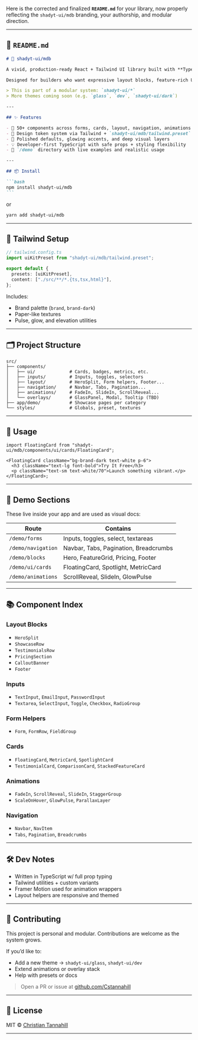 Here is the corrected and finalized **`README.md`** for your library, now properly reflecting the `shadyt-ui/mdb` branding, your authorship, and modular direction.

---

## 📘 `README.md`

````md
# 🧱 shadyt-ui/mdb

A vivid, production-ready React + Tailwind UI library built with **TypeScript**, **Next.js**, and **modern design principles**.

Designed for builders who want expressive layout blocks, feature-rich UI components, and a vibrant aesthetic — inspired by MongoDB’s paper-rich visual feel.

> This is part of a modular system: `shadyt-ui/*`  
> More themes coming soon (e.g. `glass`, `dev`, `shadyt-ui/dark`)

---

## ✨ Features

- 🧩 50+ components across forms, cards, layout, navigation, animations
- 🎨 Design token system via Tailwind + `shadyt-ui/mdb/tailwind.preset`
- 💎 Polished defaults, glowing accents, and deep visual layers
- 💡 Developer-first TypeScript with safe props + styling flexibility
- 🔗 `/demo` directory with live examples and realistic usage

---

## 📦 Install

```bash
npm install shadyt-ui/mdb
```
````

or

```bash
yarn add shadyt-ui/mdb
```

---

## 🎨 Tailwind Setup

```ts
// tailwind.config.ts
import uiKitPreset from "shadyt-ui/mdb/tailwind.preset";

export default {
  presets: [uiKitPreset],
  content: ["./src/**/*.{ts,tsx,html}"],
};
```

Includes:

- Brand palette (`brand`, `brand-dark`)
- Paper-like textures
- Pulse, glow, and elevation utilities

---

## 🗂 Project Structure

```
src/
├── components/
│   ├── ui/             # Cards, badges, metrics, etc.
│   ├── inputs/         # Inputs, toggles, selectors
│   ├── layout/         # HeroSplit, Form helpers, Footer...
│   ├── navigation/     # Navbar, Tabs, Pagination...
│   ├── animations/     # FadeIn, SlideIn, ScrollReveal...
│   └── overlays/       # GlassPanel, Modal, Tooltip (TBD)
├── app/demo/           # Showcase pages per category
└── styles/             # Globals, preset, textures
```

---

## 🔁 Usage

```tsx
import FloatingCard from "shadyt-ui/mdb/components/ui/cards/FloatingCard";

<FloatingCard className="bg-brand-dark text-white p-6">
  <h3 className="text-lg font-bold">Try It Free</h3>
  <p className="text-sm text-white/70">Launch something vibrant.</p>
</FloatingCard>;
```

---

## 🧪 Demo Sections

These live inside your app and are used as visual docs:

| Route              | Contains                              |
| ------------------ | ------------------------------------- |
| `/demo/forms`      | Inputs, toggles, select, textareas    |
| `/demo/navigation` | Navbar, Tabs, Pagination, Breadcrumbs |
| `/demo/blocks`     | Hero, FeatureGrid, Pricing, Footer    |
| `/demo/ui/cards`   | FloatingCard, Spotlight, MetricCard   |
| `/demo/animations` | ScrollReveal, SlideIn, GlowPulse      |

---

## 📚 Component Index

### Layout Blocks

- `HeroSplit`
- `ShowcaseRow`
- `TestimonialsRow`
- `PricingSection`
- `CalloutBanner`
- `Footer`

### Inputs

- `TextInput`, `EmailInput`, `PasswordInput`
- `Textarea`, `SelectInput`, `Toggle`, `Checkbox`, `RadioGroup`

### Form Helpers

- `Form`, `FormRow`, `FieldGroup`

### Cards

- `FloatingCard`, `MetricCard`, `SpotlightCard`
- `TestimonialCard`, `ComparisonCard`, `StackedFeatureCard`

### Animations

- `FadeIn`, `ScrollReveal`, `SlideIn`, `StaggerGroup`
- `ScaleOnHover`, `GlowPulse`, `ParallaxLayer`

### Navigation

- `Navbar`, `NavItem`
- `Tabs`, `Pagination`, `Breadcrumbs`

---

## 🛠 Dev Notes

- Written in TypeScript w/ full prop typing
- Tailwind utilities + custom variants
- Framer Motion used for animation wrappers
- Layout helpers are responsive and themed

---

## 🤝 Contributing

This project is personal and modular. Contributions are welcome as the system grows.

If you’d like to:

- Add a new theme → `shadyt-ui/glass`, `shadyt-ui/dev`
- Extend animations or overlay stack
- Help with presets or docs

> Open a PR or issue at [github.com/Cstannahill](https://github.com/Cstannahill)

---

## 📄 License

MIT © [Christian Tannahill](https://github.com/Cstannahill)

---

